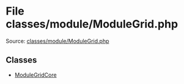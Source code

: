 File classes/module/ModuleGrid.php
=========

Source: [classes/module/ModuleGrid.php](https://github.com/PrestaShop/PrestaShop/blob/1.5.0.13/classes/module/ModuleGrid.php)


Classes
-------

* [ModuleGridCore](class.ModuleGridCore.md)

